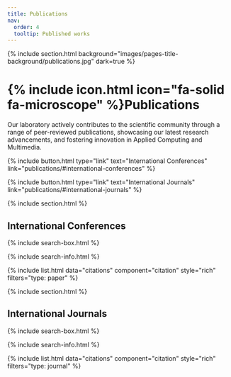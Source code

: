 ```yaml
---
title: Publications
nav:
  order: 4
  tooltip: Published works
---
```


{% include section.html background="images/pages-title-background/publications.jpg" dark=true %}
# {% include icon.html icon="fa-solid fa-microscope" %}Publications

Our laboratory actively contributes to the scientific community through a range of peer-reviewed publications, showcasing our latest research advancements, and fostering innovation in Applied Computing and Multimedia.

{%
  include button.html
  type="link"
  text="International Conferences"
  link="publications/#international-conferences"
%}

{%
  include button.html
  type="link"
  text="International Journals"
  link="publications/#international-journals"
%}



{% include section.html %}

## International Conferences

{% include search-box.html %}

{% include search-info.html %}

{% include list.html data="citations" component="citation" style="rich" filters="type: paper" %}

{% include section.html %}

## International Journals

{% include search-box.html %}

{% include search-info.html %}

{% include list.html data="citations" component="citation" style="rich" filters="type: journal" %}


